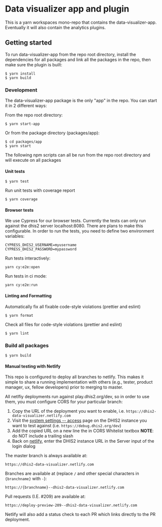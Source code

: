 # Data visualizer app and plugin

This is a yarn workspaces mono-repo that contains the data-visualizer-app. Eventually it will also contain the analytics plugins.

## Getting started

To run data-visualizer-app from the repo root directory, install the dependencies for all packages
and link all the packages in the repo, then make sure the plugin is built:

```
$ yarn install
$ yarn build
```

### Development

The data-visualizer-app package is the only "app" in the repo. You can start it in 2 different ways:

From the repo root directory:

```
$ yarn start-app
```

Or from the package directory (packages/app):

```
$ cd packages/app
$ yarn start
```

The following npm scripts can all be run from the repo root directory and will execute on all packages

#### Unit tests

```
$ yarn test
```

Run unit tests with coverage report

```
$ yarn coverage
```

#### Browser tests

We use Cypress for our browser tests. Currently the tests can only run against the dhis2 server localhost:8080.
There are plans to make this configurable. In order to run the tests, you need to define two environment variables:

```
CYPRESS_DHIS2_USERNAME=myusername
CYPRESS_DHIS2_PASSWORD=mypassword
```

Run tests interactively:

```
yarn cy:e2e:open
```

Run tests in ci mode:

```
yarn cy:e2e:run
```

#### Linting and Formatting

Automatically fix all fixable code-style violations (prettier and eslint)

```
$ yarn format
```

Check all files for code-style violations (prettier and eslint)

```
$ yarn lint
```

### Build all packages

```
$ yarn build
```

#### Manual testing with Netlify

This repo is configured to deploy all branches to netlify. This makes it simple to share a running implementation with others (e.g., tester, product manager, ux, fellow developers) prior
to merging to master.

All netlfiy deployments run against play.dhis2.org/dev, so in order to use them, you must configure CORS for your particular branch:

1. Copy the URL of the deployment you want to enable, i.e. `https://dhis2-data-visualizer.netlify.com`
2. Visit the [system settings -- access](https://play.dhis2.org/dev/dhis-web-settings/index.html#/access) page on the DHIS2 instance you want to test against (i.e. `https://debug.dhis2.org/dev`)
3. Add the copied URL on a new line the in CORS Whitelist textbox **NOTE**: do NOT include a trailing slash
4. Back on [netlify](`https://dhis2-data-visualizer.netlify.com`), enter the DHIS2 instance URL in the Server input of the login dialog

The master branch is always available at:

`https://dhis2-data-visualizer.netlify.com`

Branches are available at (replace `/` and other special characters in `{branchname}` with `-`):

`https://{branchname}--dhis2-data-visualizer.netlify.com`

Pull requests (I.E. #209) are available at:

`https://deploy-preview-209--dhis2-data-visualizer.netlify.com`

Netlify will also add a status check to each PR which links directly to the PR deployment.
